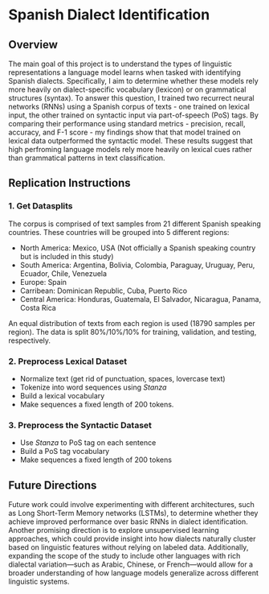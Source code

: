 # Spanish Dialect Identification

## Overview
The main goal of this project is to understand the types of linguistic representations a language model learns when tasked with identifying Spanish dialects. Specifically, I aim to determine whether these models rely more heavily on dialect-specific vocabulary (lexicon) or on grammatical structures (syntax). To answer this question, I trained two recurrect neural networks (RNNs) using a Spanish corpus of texts - one trained on lexical input, the other trained on syntactic input via part-of-speech (PoS) tags. By comparing their performance using standard metrics - precision, recall, accuracy, and F-1 score - my findings show that that model trained on lexical data outperformed the syntactic model. These results suggest that high perfroming language models rely more heavily on lexical cues rather than grammatical patterns in text classification. 

## Replication Instructions
### 1. Get Datasplits
The corpus is comprised of text samples from 21 different Spanish speaking countries. These countries will be grouped into 5 different regions:
- North America: Mexico, USA (Not officially a Spanish speaking country but is included in this study)
- South America: Argentina, Bolivia, Colombia, Paraguay, Uruguay, Peru, Ecuador, Chile, Venezuela
- Europe: Spain
- Carribean: Dominican Republic, Cuba, Puerto Rico
- Central America: Honduras, Guatemala, El Salvador, Nicaragua, Panama, Costa Rica

An equal distribution of texts from each region is used (18790 samples per region). The data is split 80%/10%/10% for training, validation, and testing, respectively. 

### 2. Preprocess Lexical Dataset
- Normalize text (get rid of punctuation, spaces, lovercase text)
- Tokenize into word sequences using _Stanza_
- Build a lexical vocabulary
- Make sequences a fixed length of 200 tokens.

### 3. Preprocess the Syntactic Dataset
- Use _Stanza_ to PoS tag on each sentence
- Build a PoS tag vocabulary
- Make sequences a fixed length of 200 tokens





## Future Directions 
Future work could involve experimenting with different architectures, such as Long Short-Term Memory networks (LSTMs), to determine whether they achieve improved performance over basic RNNs in dialect identification. Another promising direction is to explore unsupervised learning approaches, which could provide insight into how dialects naturally cluster based on linguistic features without relying on labeled data. Additionally, expanding the scope of the study to include other languages with rich dialectal variation—such as Arabic, Chinese, or French—would allow for a broader understanding of how language models generalize across different linguistic systems.
